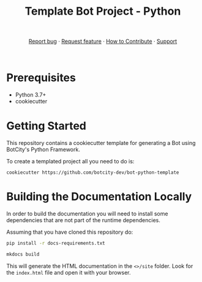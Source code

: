 <p align="center">
  <h1 align="center">Template Bot Project - Python</h1>
  <p align="center">
    <br>
    <br>
    <a href="https://github.com/botcity-dev/bot-python-template/issues/new?template=bug-report.md">Report bug</a>
    ·
    <a href="https://github.com/botcity-dev/bot-python-template/issues/new?template=feature-request.md&labels=request">Request feature</a>
    ·
    <a href="https://github.com/botcity-dev/bot-python-template/blob/main/.github/CONTRIBUTING.md">How to Contribute</a>
    ·
    <a href="https://github.com/botcity-dev/bot-python-template/blob/main/.github/SUPPORT.md">Support</a>
  </p>
</p>
<br>

# Prerequisites
* Python 3.7+
* cookiecutter

# Getting Started

This repository contains a cookiecutter template for generating a Bot using
BotCity's Python Framework.

To create a templated project all you need to do is:
```
cookiecutter https://github.com/botcity-dev/bot-python-template
```

# Building the Documentation Locally
In order to build the documentation you will need to install some dependencies
that are not part of the runtime dependencies.

Assuming that you have cloned this repository do:

```bash
pip install -r docs-requirements.txt

mkdocs build
```

This will generate the HTML documentation in the `<>/site`
folder. Look for the `index.html` file and open it with your browser.
